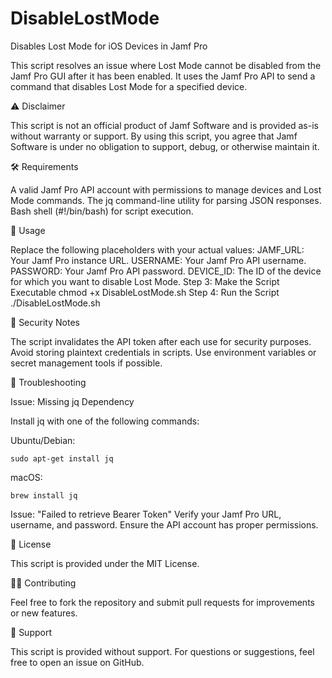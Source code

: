 # DisableLostMode
Disables Lost Mode for iOS Devices in Jamf Pro

This script resolves an issue where Lost Mode cannot be disabled from the Jamf Pro GUI after it has been enabled. It uses the Jamf Pro API to send a command that disables Lost Mode for a specified device.

⚠️ Disclaimer

This script is not an official product of Jamf Software and is provided as-is without warranty or support. By using this script, you agree that Jamf Software is under no obligation to support, debug, or otherwise maintain it.

🛠 Requirements

A valid Jamf Pro API account with permissions to manage devices and Lost Mode commands.
The jq command-line utility for parsing JSON responses.
Bash shell (#!/bin/bash) for script execution.

🚀 Usage

Replace the following placeholders with your actual values:
JAMF_URL: Your Jamf Pro instance URL.
USERNAME: Your Jamf Pro API username.
PASSWORD: Your Jamf Pro API password.
DEVICE_ID: The ID of the device for which you want to disable Lost Mode.
Step 3: Make the Script Executable
chmod +x DisableLostMode.sh
Step 4: Run the Script
./DisableLostMode.sh

🔐 Security Notes

The script invalidates the API token after each use for security purposes.
Avoid storing plaintext credentials in scripts. Use environment variables or secret management tools if possible.

🛑 Troubleshooting

Issue: Missing jq Dependency

Install jq with one of the following commands:

Ubuntu/Debian:
```
sudo apt-get install jq
```
macOS:
```
brew install jq
```
Issue: "Failed to retrieve Bearer Token"
Verify your Jamf Pro URL, username, and password.
Ensure the API account has proper permissions.

📄 License

This script is provided under the MIT License.

🧑‍💻 Contributing

Feel free to fork the repository and submit pull requests for improvements or new features.

📧 Support

This script is provided without support. For questions or suggestions, feel free to open an issue on GitHub.
